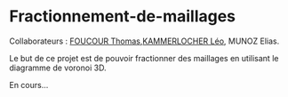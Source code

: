 # Fractionnement-de-maillages
Collaborateurs : [FOUCOUR Thomas](https://github.com/SkreyZ),[KAMMERLOCHER Léo](https://github.com/Leokamm), MUNOZ Elias.

Le but de ce projet est de pouvoir fractionner des maillages en utilisant le diagramme de voronoi 3D.

En cours...
